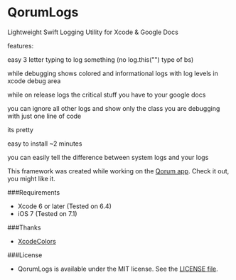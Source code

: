 # QorumLogs
Lightweight Swift Logging Utility for Xcode & Google Docs


features:

easy 3 letter typing to log something (no log.this("") type of bs)

while debugging shows colored and informational logs with log levels in xcode debug area

while on release logs the critical stuff you have to your google docs

you can ignore all other logs and show only the class you are debugging with just one line of code

its pretty

easy to install ~2 minutes

you can easily tell the difference between system logs and your logs

This framework was created while working on the [Qorum app](http://www.joinqorum.com/). Check it out, you might like it.

###Requirements

- Xcode 6 or later (Tested on 6.4)
- iOS 7  (Tested on 7.1)

###Thanks
- [XcodeColors](https://github.com/robbiehanson/XcodeColors)




###License
- QorumLogs is available under the MIT license. See the [LICENSE file](https://github.com/goktugyil/QorumLogs/blob/master/LICENSE).
